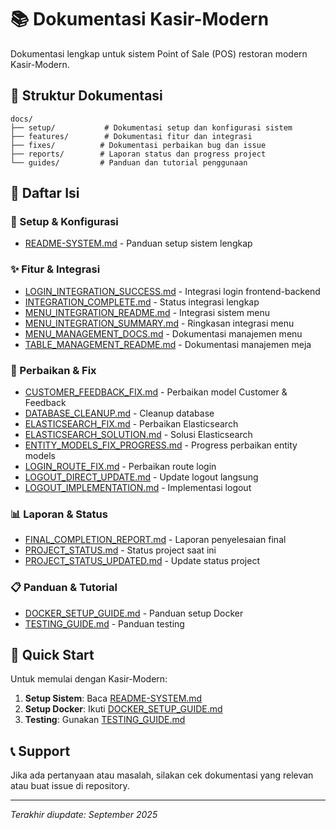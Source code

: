 # 📚 Dokumentasi Kasir-Modern

Dokumentasi lengkap untuk sistem Point of Sale (POS) restoran modern Kasir-Modern.

## 📁 Struktur Dokumentasi

```
docs/
├── setup/           # Dokumentasi setup dan konfigurasi sistem
├── features/        # Dokumentasi fitur dan integrasi
├── fixes/          # Dokumentasi perbaikan bug dan issue
├── reports/        # Laporan status dan progress project
└── guides/         # Panduan dan tutorial penggunaan
```

## 📖 Daftar Isi

### 🔧 Setup & Konfigurasi
- [README-SYSTEM.md](./setup/README-SYSTEM.md) - Panduan setup sistem lengkap

### ✨ Fitur & Integrasi
- [LOGIN_INTEGRATION_SUCCESS.md](./features/LOGIN_INTEGRATION_SUCCESS.md) - Integrasi login frontend-backend
- [INTEGRATION_COMPLETE.md](./features/INTEGRATION_COMPLETE.md) - Status integrasi lengkap
- [MENU_INTEGRATION_README.md](./features/MENU_INTEGRATION_README.md) - Integrasi sistem menu
- [MENU_INTEGRATION_SUMMARY.md](./features/MENU_INTEGRATION_SUMMARY.md) - Ringkasan integrasi menu
- [MENU_MANAGEMENT_DOCS.md](./features/MENU_MANAGEMENT_DOCS.md) - Dokumentasi manajemen menu
- [TABLE_MANAGEMENT_README.md](./features/TABLE_MANAGEMENT_README.md) - Dokumentasi manajemen meja

### 🐛 Perbaikan & Fix
- [CUSTOMER_FEEDBACK_FIX.md](./fixes/CUSTOMER_FEEDBACK_FIX.md) - Perbaikan model Customer & Feedback
- [DATABASE_CLEANUP.md](./fixes/DATABASE_CLEANUP.md) - Cleanup database
- [ELASTICSEARCH_FIX.md](./fixes/ELASTICSEARCH_FIX.md) - Perbaikan Elasticsearch
- [ELASTICSEARCH_SOLUTION.md](./fixes/ELASTICSEARCH_SOLUTION.md) - Solusi Elasticsearch
- [ENTITY_MODELS_FIX_PROGRESS.md](./fixes/ENTITY_MODELS_FIX_PROGRESS.md) - Progress perbaikan entity models
- [LOGIN_ROUTE_FIX.md](./fixes/LOGIN_ROUTE_FIX.md) - Perbaikan route login
- [LOGOUT_DIRECT_UPDATE.md](./fixes/LOGOUT_DIRECT_UPDATE.md) - Update logout langsung
- [LOGOUT_IMPLEMENTATION.md](./fixes/LOGOUT_IMPLEMENTATION.md) - Implementasi logout

### 📊 Laporan & Status
- [FINAL_COMPLETION_REPORT.md](./reports/FINAL_COMPLETION_REPORT.md) - Laporan penyelesaian final
- [PROJECT_STATUS.md](./reports/PROJECT_STATUS.md) - Status project saat ini
- [PROJECT_STATUS_UPDATED.md](./reports/PROJECT_STATUS_UPDATED.md) - Update status project

### 📋 Panduan & Tutorial
- [DOCKER_SETUP_GUIDE.md](./guides/DOCKER_SETUP_GUIDE.md) - Panduan setup Docker
- [TESTING_GUIDE.md](./guides/TESTING_GUIDE.md) - Panduan testing

## 🚀 Quick Start

Untuk memulai dengan Kasir-Modern:

1. **Setup Sistem**: Baca [README-SYSTEM.md](./setup/README-SYSTEM.md)
2. **Setup Docker**: Ikuti [DOCKER_SETUP_GUIDE.md](./guides/DOCKER_SETUP_GUIDE.md)
3. **Testing**: Gunakan [TESTING_GUIDE.md](./guides/TESTING_GUIDE.md)

## 📞 Support

Jika ada pertanyaan atau masalah, silakan cek dokumentasi yang relevan atau buat issue di repository.

---

*Terakhir diupdate: September 2025*